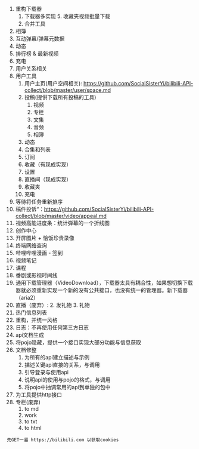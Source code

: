 1. 重构下载器
   1. 下载器多实现
      5. 收藏夹视频批量下载
   2. 合并工具
4. 相簿
5. 互动弹幕/弹幕元数据
2. 动态
3. 排行榜 & 最新视频
4. 充电
5. 用户关系相关
6. 用户工具
    1. 用户主页(用户空间相关): https://github.com/SocialSisterYi/bilibili-API-collect/blob/master/user/space.md
    2. 投稿(提供下载所有投稿的工具)
       1. 视频
       2. 专栏
       3. 文集
       4. 音频
       5. 相簿
    3. 动态
    4. 合集和列表
    5. 订阅
    6. 收藏（有现成实现）
    7. 设置
    8. 直播间（现成实现）
    9. 收藏夹
    10. 充电
7. 等待将任务重新排序
8. 稿件投诉“：https://github.com/SocialSisterYi/bilibili-API-collect/blob/master/video/appeal.md
9. 视频高能进度条：统计弹幕的一个折线图
10. 创作中心
11. 开屏图片 + 恰饭珍贵录像
12. 终端网络查询
13. 哔哩哔哩漫画 - 签到
14. 视频笔记
15. 课程
17. 番剧或影视时间线
18. 通用下载管理器（VideoDownload），下载器太具有耦合性，如果想切换下载器就必须重新实现一个新的没有公共接口，也没有统一的管理器。新下载器（aria2）
19. 直播（废弃）:
     2. 发礼物
     3. 礼物
21. 热门信息列表
22. 重构，并统一风格
23. 日志：不再使用任何第三方日志
23. api文档生成
24. 将pojo隐藏，提供一个接口实现大部分功能与信息获取
25. 文档修整
    1. 为所有的api建立描述与示例
    2. 描述关键api直接的关系，与调用
    3. 引导登录与使用api
    4. 说明api的使用与pojo的格式，与调用
    5. 将pojo中抽调常用的api到单独的包中
26. 为工具提供http接口
27. 专栏(废弃)
     1. to md
     2. work
     3. to txt
     4. to html
```
先GET一遍 https://bilibili.com 以获取cookies
```
